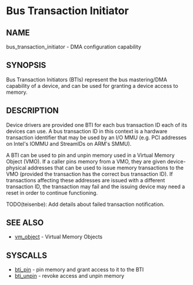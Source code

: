 # Bus Transaction Initiator

## NAME

bus_transaction_initiator - DMA configuration capability

## SYNOPSIS

Bus Transaction Initiators (BTIs) represent the bus mastering/DMA capability
of a device, and can be used for granting a device access to memory.

## DESCRIPTION

Device drivers are provided one BTI for each bus transaction ID each of its
devices can use.  A bus transaction ID in this context is a hardware transaction
identifier that may be used by an I/O MMU (e.g. PCI addresses on Intel's IOMMU
and StreamIDs on ARM's SMMU).

A BTI can be used to pin and unpin memory used in a Virtual Memory Object (VMO).
If a caller pins memory from a VMO, they are given device-physical addresses
that can be used to issue memory transactions to the VMO (provided the
transaction has the correct bus transaction ID).  If transactions affecting
these addresses are issued with a different transaction ID, the transaction
may fail and the issuing device may need a reset in order to continue functioning.

TODO(teisenbe): Add details about failed transaction notification.

## SEE ALSO

+ [vm_object](vm_object.md) - Virtual Memory Objects

## SYSCALLS

+ [bti_pin](../syscalls/bti_pin.md) - pin memory and grant access to it to the BTI
+ [bti_unpin](../syscalls/bti_unpin.md) - revoke access and unpin memory
